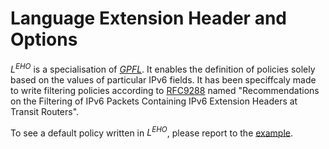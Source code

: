 # Language Extension Header and Options

$L^{EHO}$ is a specialisation of [$GPFL$](https://github.com/diverse-project/5Lang_GPFL/tree/67140a90ba70a2b6b9d66454a4ccca9c28460c9f). It enables the definition of policies solely based on the values of particular IPv6 fields. It has been speciffcaly made to write filtering policies according to [RFC9288](https://www.rfc-editor.org/rfc/rfc9288) named "Recommendations on the Filtering of IPv6 Packets Containing IPv6 Extension Headers at Transit Routers".

To see a default policy written in $L^{EHO}$, please report to the [example](./example/IPv6-RFC9288/).